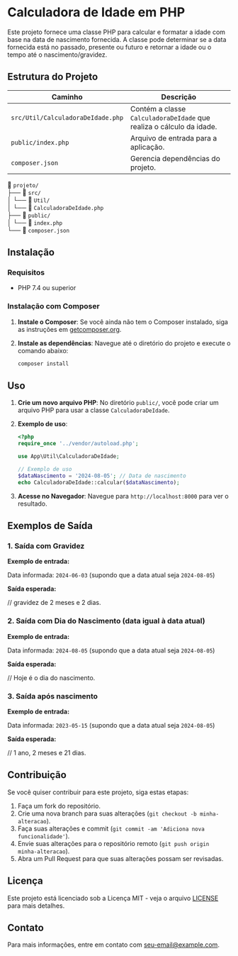 # Calculadora de Idade em PHP

Este projeto fornece uma classe PHP para calcular e formatar a idade com base na data de nascimento fornecida. A classe pode determinar se a data fornecida está no passado, presente ou futuro e retornar a idade ou o tempo até o nascimento/gravidez.

## Estrutura do Projeto

| Caminho              | Descrição                                               |
|----------------------|---------------------------------------------------------|
| `src/Util/CalculadoraDeIdade.php` | Contém a classe `CalculadoraDeIdade` que realiza o cálculo da idade. |
| `public/index.php`   | Arquivo de entrada para a aplicação.                   |
| `composer.json`      | Gerencia dependências do projeto.                      |

📁 `projeto/`  
├── 📁 `src/`  
│   └── 📁 `Util/`  
│       └── 📄 `CalculadoraDeIdade.php`  
├── 📁 `public/`  
│   └── 📄 `index.php`  
└── 📄 `composer.json`

## Instalação

### Requisitos

- PHP 7.4 ou superior

### Instalação com Composer

1. **Instale o Composer**: Se você ainda não tem o Composer instalado, siga as instruções em [getcomposer.org](https://getcomposer.org/download/).
2. **Instale as dependências**: Navegue até o diretório do projeto e execute o comando abaixo:

    ```bash
    composer install
    ```

## Uso

1. **Crie um novo arquivo PHP**: No diretório `public/`, você pode criar um arquivo PHP para usar a classe `CalculadoraDeIdade`.
2. **Exemplo de uso**:

    ```php
    <?php
    require_once '../vendor/autoload.php';

    use App\Util\CalculadoraDeIdade;

    // Exemplo de uso
    $dataNascimento = '2024-08-05'; // Data de nascimento
    echo CalculadoraDeIdade::calcular($dataNascimento);
    ```

3. **Acesse no Navegador**: Navegue para `http://localhost:8000` para ver o resultado.

## Exemplos de Saída

### 1. Saída com Gravidez

**Exemplo de entrada:**

Data informada: `2024-06-03` (supondo que a data atual seja `2024-08-05`)

**Saída esperada:**

// gravidez de 2 meses e 2 dias.

### 2. Saída com Dia do Nascimento (data igual à data atual)

**Exemplo de entrada:**

Data informada: `2024-08-05` (supondo que a data atual seja `2024-08-05`)

**Saída esperada:**

// Hoje é o dia do nascimento.

### 3. Saída após nascimento

**Exemplo de entrada:**

Data informada: `2023-05-15` (supondo que a data atual seja `2024-08-05`)

**Saída esperada:**

// 1 ano, 2 meses e 21 dias.

## Contribuição

Se você quiser contribuir para este projeto, siga estas etapas:

1. Faça um fork do repositório.
2. Crie uma nova branch para suas alterações (`git checkout -b minha-alteracao`).
3. Faça suas alterações e commit (`git commit -am 'Adiciona nova funcionalidade'`).
4. Envie suas alterações para o repositório remoto (`git push origin minha-alteracao`).
5. Abra um Pull Request para que suas alterações possam ser revisadas.

## Licença

Este projeto está licenciado sob a Licença MIT - veja o arquivo [LICENSE](LICENSE) para mais detalhes.

## Contato

Para mais informações, entre em contato com [seu-email@example.com](mailto:seu-email@example.com).
